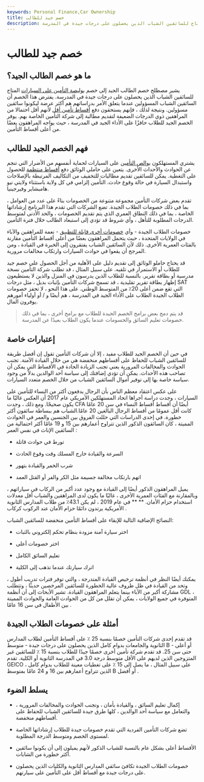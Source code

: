 ```yaml
---
keywords: Personal Finance,Car Ownership
title: خصم جيد للطالب
description: خصم الطالب الجيد هو خصم بوليصة التأمين على السيارات متاح للسائقين الشباب الذين يحصلون على درجات جيدة في المدرسة.
---
```


# خصم جيد للطالب
## ما هو خصم الطالب الجيد؟

يشير مصطلح خصم الطالب الجيد إلى خصم [بوليصة التأمين على السيارات](/auto-insurance) المتاح للسائقين الشباب الذين يحصلون على درجات جيدة في المدرسة. يفترض هذا الخصم أن السائقين الشباب المسؤولين عندما يتعلق الأمر بدراساتهم هم أكثر عرضة ليكونوا سائقين مسؤولين. ونتيجة لذلك ، فإنهم يستحقون دفع [أقساط تأمين أقل](/insurance-premium) لأنهم أقل احتمالا من المراهقين ذوي الدرجات الضعيفة لتقديم مطالبة إلى شركة التأمين الخاصة بهم. يوفر الخصم الجيد للطلاب حافزًا على الأداء الجيد في المدرسة ، حيث يواجه المراهقون بعضًا من أعلى أقساط التأمين.

## فهم الخصم الجيد للطالب

يشتري المستهلكون [بوالص التأمين](/insurance) على السيارات لحماية أنفسهم من الأضرار التي تنجم عن الحوادث والأحداث الأخرى. يتعين على حاملي الوثائق دفع [أقساط منتظمة](/insurance-premium) للحصول على التغطية. يمكن للسائقين تقديم مطالبات للتخفيف من التكاليف المرتبطة بالإصلاحات واستبدال السيارة في حالة وقوع حادث. التأمين إلزامي في كل ولاية باستثناء ولايتي نيو هامبشاير وفيرجينيا.

تقدم بعض شركات التأمين مجموعة متنوعة من الخصومات بناءً على عدد من العوامل ، بما في ذلك خصومات الطلاب الجيدة. تضع الشركات التي تقدم هذا البرنامج إرشاداتها الخاصة ، بما في ذلك النطاق العمري الذي يتم تقديم الخصومات ، والحد الأدنى لمتوسط الدرجات المطلوبة للتأهل ، وأي شروط قد تؤدي إلى استبعاد الطالب خلال فترة التأمين.

خصومات الطلاب الجيدة - وأي [خصومات أخرى قابلة للتطبيق](/rebate) - نعمة للمراهقين والآباء في الولايات المتحدة ، حيث يتحمل المراهقون بعضًا من أعلى أقساط التأمين مقارنة بالفئات العمرية الأخرى. ذلك لأن السائقين الشباب يفتقرون إلى الخبرة في القيادة ، ومن المرجح أن يقعوا في حوادث السيارات وارتكاب مخالفات مرورية.

قد يحتاج حاملو الوثائق إلى تقديم دليل على الأهلية من أجل الحصول على خصم جيد للطلاب أو الاستمرار في تلقيه. على سبيل المثال ، قد تطلب شركة التأمين نسخة مدرسية أو بطاقة تقرير. بالنسبة للطلاب الذين يدرسون في المنزل والذين لا يستطيعون إظهار بطاقة تقرير تقليدية ، قد تسمح شركات التأمين بإثبات بديل ، مثل درجات SAT التي تقع ضمن أعلى 20٪ من المتوسط الوطني. على هذا النحو ، لا تحفز خصومات الطلاب الجيدة الطلاب على الأداء الجيد في المدرسة ، هم أيضًا و / أو أولياء أمورهم يوفرون المال.

> قد يتم دمج بعض برامج الخصم الجيدة للطلاب مع برامج أخرى ، بما في ذلك خصومات تعليم السائق والحسومات عندما يكون الطلاب بعيدًا عن المدرسة.

>

## إعتبارات خاصة

في حين أن الخصم الجيد للطلاب مفيد ، إلا أن شركات التأمين تقول إن أفضل طريقة للسائقين الشباب للحفاظ على أقساطهم منخفضة هي من خلال القيادة الآمنة. تجنب الحوادث والمخالفات المرورية يعني تجنب الزيادة الحادة في الأقساط التي يمكن أن تصاحب هذه الأحداث. يمكن أن تؤدي إضافتك إلى سياسة أحد الوالدين بدلاً من وجود سياسة خاصة بها إلى توفير أموال السائقين الشباب من خلال الخصم متعدد السيارات.

على عكس اعتقاد معظم الناس بأن الرجال يدفعون أكثر من النساء للتأمين على السيارات ، وجدت دراسة أجراها اتحاد المستهلكين الأمريكي عام 2017 أن العكس غالبًا ما يكون صحيحًا. ومع ذلك ، وجدت CFA أيضًا أن أقساط أقساط النساء في سن 20 عامًا كانت أقل عمومًا من أقساط الرجال البالغين 20 عامًا.الشباب هم ببساطة سائقون أكثر خطورة. في إحدى الدراسات التي حللت الفروق بين الجنسين والعمر في الحوادث المميتة ، كان السائقون الذكور الذين تتراوح أعمارهم بين 15 و 19 عامًا أكثر احتمالية من السائقين الإناث في نفس العمر :

- تورط في حوادث قاتلة

- السرعة والقيادة خارج المسلك وقت وقوع الحادث

- شرب الخمر والقيادة بتهور

- اتهم بارتكاب مخالفة جسيمة مثل الكر والفر أو القتل العمد

يميل المراهقون الذكور أيضًا إلى القيادة مع وجود عدد أكبر من الركاب في سياراتهم ، وبالمقارنة مع الفئات العمرية الأخرى ، غالبًا ما يكون لدى المراهقين والشباب أقل معدلات استخدام حزام الأمان. ** ** في عام 2019 ، لم يكن 43.1٪ من طلاب المدارس الثانوية الأمريكية يرتدون دائمًا حزام الأمان عند الركوب كركاب .

النصائح الإضافية التالية للإبقاء على أقساط التأمين منخفضة للسائقين الشباب:

- اختر سيارة آمنة مزودة بنظام تحكم إلكتروني بالثبات

- اختر خصومات أعلى

- تعليم السائق الكامل

- اترك سيارتك عندما تذهب إلى الكلية

يمكنك أيضًا النظر في أنظمة ترخيص القيادة المتدرجة ، والتي توفر فترات تدريب أطول ، وتحد من القيادة في ظل ظروف عالية الخطورة للسائقين المرخصين حديثًا ، وتتطلب مشاركة أكبر من الآباء بينما يتعلم المراهقون القيادة. تشير الأبحاث إلى أن أنظمة GDL ، المتوفرة في جميع الولايات ، يمكن أن تقلل من كل من الحوادث العامة والحوادث المميتة بين الأطفال في سن 16 عامًا .

## أمثلة على خصومات الطلاب الجيدة

قد تقدم إحدى شركات التأمين خصمًا بنسبة 25 ٪ على أقساط التأمين لطلاب المدارس الثانوية والجامعات بدوام كامل الذين يحصلون على درجات جيدة - متوسط B أو أعلى - حتى سن 25. قد تقدم شركة تأمين أخرى خصمًا جيدًا للطلاب بنسبة 15 ٪ للسائقين غير المتزوجين الذين لديهم على الأقل متوسط درجة 3.0 في المدرسة الثانوية أو الكلية. تقدم GEICO ، على سبيل المثال ، ما يصل إلى 15 ٪ على تغطيات معينة للطلاب بدوام كامل الذين تتراوح أعمارهم بين 16 و 24 عامًا بمتوسط B أو أفضل .

## يسلط الضوء

- إكمال تعليم السائق ، والقيادة بأمان ، وتجنب الحوادث والمخالفات المرورية ، والتعامل مع سياسة أحد الوالدين ، كلها طرق جيدة للسائقين الشباب للحفاظ على أقساطهم منخفضة.

- تضع شركات التأمين الفردية التي تقدم خصومات جيدة للطلاب إرشاداتها الخاصة لمستوى الخصم ومتوسط الدرجة المطلوبة.

- الأقساط أعلى بشكل عام بالنسبة للشباب الذكور لأنهم يميلون إلى أن يكونوا سائقين أكثر خطورة من الشابات.

- خصومات الطلاب الجيدة تكافئ سائقي المدارس الثانوية والكليات الذين يحصلون على درجات جيدة مع أقساط أقل على التأمين على سيارتهم.

